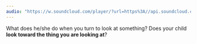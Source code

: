 ```yaml
---
audio: "https://w.soundcloud.com/player/?url=https%3A//api.soundcloud.com/tracks/1406306500%3Fsecret_token%3Ds-HEdeb2M77L7&color=%23ff5500&auto_play=true&hide_related=false&show_comments=true&show_user=true&show_reposts=false&show_teaser=true&visual=true"
---
```


What does he/she do when you turn to look at something? Does your child <strong>look toward the thing you are looking at</strong>?